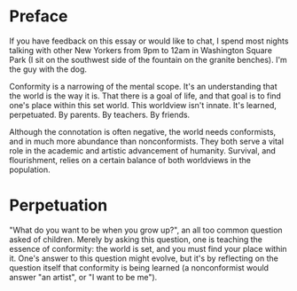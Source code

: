 # Preface 

If you have feedback on this essay or would like to chat, I spend most nights talking with other New Yorkers from 9pm to 12am in Washington Square Park (I sit on the southwest side of the fountain on the granite benches). I'm the guy with the dog.

Conformity is a narrowing of the mental scope. It's an understanding that the world is the way it is. That there is a goal of life, and that goal is to find one's place within this set world. This worldview isn't innate. It's learned, perpetuated. By parents. By teachers. By friends.

Although the connotation is often negative, the world needs conformists, and in much more abundance than nonconformists. They both serve a vital role in the academic and artistic advancement of humanity. Survival, and flourishment, relies on a certain balance of both worldviews in the population. 

# Perpetuation

"What do you want to be when you grow up?", an all too common question asked of children. Merely by asking this question, one is teaching the essence of conformity: the world is set, and you must find your place within it. One's answer to this question might evolve, but it's by reflecting on the question itself that conformity is being learned (a nonconformist would answer "an artist", or "I want to be me").
